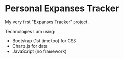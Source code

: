 # Personal Expanses Tracker

My very first "Expanses Tracker" project.

Technologies I am using:

- Bootstrap (1st time too) for CSS
- Charts.js for data
- JavaScript (no framework)
